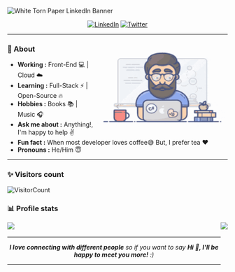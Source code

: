 
![White Torn Paper LinkedIn Banner](https://user-images.githubusercontent.com/32130871/158026344-8046ac54-f096-4cbc-bd2c-941f714bb655.png)

<p align="center"> 
<a href="https://www.linkedin.com/in/sulthannk/"><img alt="LinkedIn" src="https://img.shields.io/badge/-Sulthan_Mohaideen-blue?style=flat-square&logo=Linkedin&logoColor=white&link=https://www.linkedin.com/in/sulthannk/"></a>
<a href="https://twitter.com/SulthanNK"><img alt="Twitter" src="https://img.shields.io/badge/-SulthanNK-1ca0f1?style=flat-square&logo=twitter&logoColor=white&link=https://twitter.com/SulthanNK"></a>

-----------------------------------------------------------------------------------------------------------------------------------------------------------------------
<!-- credits for gif https://giphy.com/izmiragency -->

<img align="right" height="200" width="300" src="dev.gif">

### 🤔 About
-  **Working :** Front-End :computer: | Cloud :cloud: 
-  **Learning :** Full-Stack :zap: | Open-Source :fire:	
-  **Hobbies :** Books :books: | Music :headphones:
-  **Ask me about :** Anything!, I'm happy to help :v:
-  **Fun fact :** When most developer loves coffee:sweat_smile: But, I prefer tea :heart: 
-  **Pronouns :** He/Him :innocent: 

-----------------------------------------------------------------------------------------------------------------------------------------------------------------------
### ✨ Visitors count

![VisitorCount](https://profile-counter.glitch.me/{SulthanNK}/count.svg)

### 📊 Profile stats

<img height="160em" align="right" src="https://github-readme-stats.vercel.app/api/top-langs/?username=SulthanNK&theme=dracula&show_icons=true&layout=compact&langs_count=6" />
  
<img height="160em" src="https://github-readme-stats.vercel.app/api?username=SulthanNK&theme=dracula" />
  
-----------------------------------------------------------------------------------------------------------------------------------------------------------------------
  
<p align="center"><em><b>I love connecting with different people</b> so if you want to say <b>Hi 👋, I'll be happy to meet you more!</b> :)</em></p>

-----------------------------------------------------------------------------------------------------------------------------------------------------------------------

<!--

### Hi there 👋 

**SulthanNK/SulthanNK** is a ✨ _special_ ✨ repository because its `README.md` (this file) appears on your GitHub profile. 

- 🔭 I’m currently working on ...
- 🌱 I’m currently learning the ...
- 👯 I’m looking to collaborate on ...
- 🤔 I’m looking for help with ...
- 💬 Ask me about: ...
- 📫 How to reach me: ...
- 😄 Pronouns: ...
- ⚡ Fun fact: ...

-->
